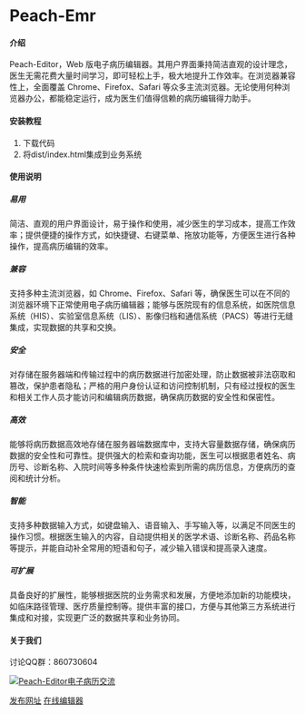 # Peach-Emr

#### 介绍
Peach-Editor，Web 版电子病历编辑器。其用户界面秉持简洁直观的设计理念，医生无需花费大量时间学习，即可轻松上手，极大地提升工作效率。在浏览器兼容性上，全面覆盖 Chrome、Firefox、Safari 等众多主流浏览器。无论使用何种浏览器办公，都能稳定运行，成为医生们值得信赖的病历编辑得力助手。

#### 安装教程

1.  下载代码
2.  将dist/index.html集成到业务系统

#### 使用说明

##### 易用
简洁、直观的用户界面设计，易于操作和使用，减少医生的学习成本，提高工作效率；提供便捷的操作方式，如快捷键、右键菜单、拖放功能等，方便医生进行各种操作，提高病历编辑的效率。
##### 兼容
支持多种主流浏览器，如 Chrome、Firefox、Safari 等，确保医生可以在不同的浏览器环境下正常使用电子病历编辑器；能够与医院现有的信息系统，如医院信息系统（HIS）、实验室信息系统（LIS）、影像归档和通信系统（PACS）等进行无缝集成，实现数据的共享和交换。
##### 安全
对存储在服务器端和传输过程中的病历数据进行加密处理，防止数据被非法窃取和篡改，保护患者隐私；严格的用户身份认证和访问控制机制，只有经过授权的医生和相关工作人员才能访问和编辑病历数据，确保病历数据的安全性和保密性。
##### 高效
能够将病历数据高效地存储在服务器端数据库中，支持大容量数据存储，确保病历数据的安全性和可靠性。提供强大的检索和查询功能，医生可以根据患者姓名、病历号、诊断名称、入院时间等多种条件快速检索到所需的病历信息，方便病历的查阅和统计分析。
##### 智能
支持多种数据输入方式，如键盘输入、语音输入、手写输入等，以满足不同医生的操作习惯。根据医生输入的内容，自动提供相关的医学术语、诊断名称、药品名称等提示，并能自动补全常用的短语和句子，减少输入错误和提高录入速度。
##### 可扩展
具备良好的扩展性，能够根据医院的业务需求和发展，方便地添加新的功能模块，如临床路径管理、医疗质量控制等。提供丰富的接口，方便与其他第三方系统进行集成和对接，实现更广泛的数据共享和业务协同。



#### 关于我们

讨论QQ群：860730604

<a target="_blank" href="https://qm.qq.com/cgi-bin/qm/qr?k=TNhMKefrAqGTiJ7yddn136i7pZ8onVEm&jump_from=webapi&authKey=8FmOK3p3qpfsw/79ZsLoxT/aHDC4krVZSwWEh4chdQLlkL1r4fl2tdwTA1FtpcI6"><img border="0" src="//pub.idqqimg.com/wpa/images/group.png" alt="Peach-Editor电子病历交流" title="Peach-Editor电子病历交流"></a>

[发布网址](https://emr.jpeach.cn/)
[在线编辑器](https://peach-editor.netlify.app/)
